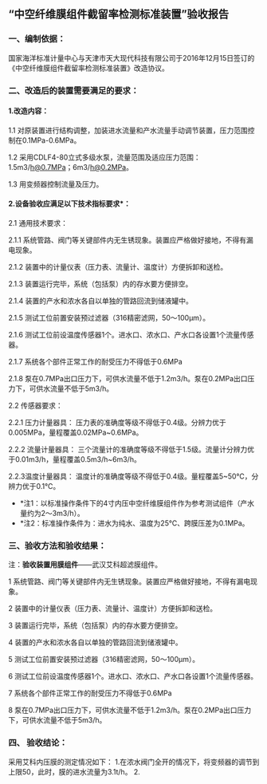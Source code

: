 ## “中空纤维膜组件截留率检测标准装置”验收报告
### 一、编制依据：
国家海洋标准计量中心与天津市天大现代科技有限公司于2016年12月15日签订的《中空纤维膜组件截留率检测标准装置》改造协议。

### 二、改造后的装置需要满足的要求：

#### 1.改造内容：

1.1 对原装置进行结构调整，加装进水流量和产水流量手动调节装置，压力范围控制在0.1MPa-0.6MPa。

1.2 采用CDLF4-80立式多级水泵，流量范围及适应压力范围：1.5m3/h@0.7MPa；6m3/h@0.2MPa。

1.3 用变频器控制流量及压力。

#### 2.设备验收应满足以下技术指标要求*：

2.1 通用技术要求：

2.1.1 系统管路、阀门等关键部件内无生锈现象。装置应严格做好接地，不得有漏电现象。

2.1.2 装置中的计量仪表（压力表、流量计、温度计）方便拆卸和送检。

2.1.3 装置运行完毕，系统（包括泵）内的存水要方便排空。

2.1.4 装置的产水和浓水各自以单独的管路回流到储液罐中。

2.1.5 测试工位前置安装预过滤器（316精密滤网，50～100µm）。

2.1.6 测试工位前设温度传感器1个。进水口、浓水口、产水口各设置1个流量传感器。

2.1.7 系统各个部件正常工作的耐受压力不得低于0.6MPa

2.1.8 泵在0.7MPa出口压力下，可供水流量不低于1.2m3/h。泵在0.2MPa出口压力下，可供水流量不低于5m3/h。

2.2 传感器要求：

2.2.1 压力计量器具：
压力表的准确度等级不得低于0.4级。分辨力优于0.005MPa，量程覆盖0.02MPa~0.6MPa。

2.2.2 流量计量器具：
三个流量计的准确度等级不得低于1.5级。流量计分辨力优于0.01m3/h，量程覆盖0.5m3/h~6m3/h。

2.2.3温度计量器具：
温度计的准确度等级不得低于0.4级。量程覆盖5~50℃，分辨力优于0.1℃。

- *注1：以标准操作条件下的4寸内压中空纤维膜组件作为参考测试组件（产水量约为2～3m3/h）。
- *注2：标准操作条件为：进水为纯水、温度为25℃、跨膜压差为0.1MPa。

### 三、验收方法和验收结果：

注：**验收装置用膜组件**——武汉艾科超滤膜组件。

1 系统管路、阀门等关键部件内无生锈现象。装置应严格做好接地，不得有漏电现象。

2 装置中的计量仪表（压力表、流量计、温度计）方便拆卸和送检。

3 装置运行完毕，系统（包括泵）内的存水要方便排空。

4 装置的产水和浓水各自以单独的管路回流到储液罐中。

5 测试工位前置安装预过滤器（316精密滤网，50～100µm）。

6 测试工位前设温度传感器1个。进水口、浓水口、产水口各设置1个流量传感器。

7 系统各个部件正常工作的耐受压力不得低于0.6MPa

8 泵在0.7MPa出口压力下，可供水流量不低于1.2m3/h。泵在0.2MPa出口压力下，可供水流量不低于5m3/h。


### 四、 验收结论：

采用艾科内压膜的测定情况如下：
1.在浓水阀门全开的情况下，将变频器的调节到上限50，此时，膜的进水流量为3.1t/h。
2.